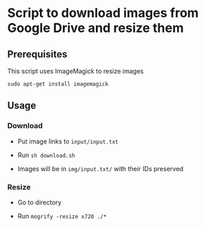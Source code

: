 # Script to download images from Google Drive and resize them

## Prerequisites

This script uses ImageMagick to resize images

`sudo apt-get install imagemagick`

## Usage

### Download

* Put image links to `input/input.txt`

* Run `sh download.sh`

* Images will be in `img/input.txt/` with their IDs preserved

### Resize

* Go to directory

* Run `mogrify -resize x720 ./*`
